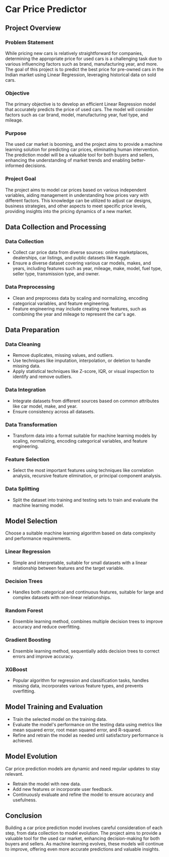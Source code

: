 # Car Price Predictor

## Project Overview

### Problem Statement

While pricing new cars is relatively straightforward for companies, determining the appropriate price for used cars is a challenging task due to various influencing factors such as brand, manufacturing year, and more. The goal of this project is to predict the best price for pre-owned cars in the Indian market using Linear Regression, leveraging historical data on sold cars.

### Objective

The primary objective is to develop an efficient Linear Regression model that accurately predicts the price of used cars. The model will consider factors such as car brand, model, manufacturing year, fuel type, and mileage.

### Purpose

The used car market is booming, and the project aims to provide a machine learning solution for predicting car prices, eliminating human intervention. The prediction model will be a valuable tool for both buyers and sellers, enhancing the understanding of market trends and enabling better-informed decisions.

### Project Goal

The project aims to model car prices based on various independent variables, aiding management in understanding how prices vary with different factors. This knowledge can be utilized to adjust car designs, business strategies, and other aspects to meet specific price levels, providing insights into the pricing dynamics of a new market.

## Data Collection and Processing

### Data Collection

- Collect car price data from diverse sources: online marketplaces, dealerships, car listings, and public datasets like Kaggle.
- Ensure a diverse dataset covering various car models, makes, and years, including features such as year, mileage, make, model, fuel type, seller type, transmission type, and owner.

### Data Preprocessing

- Clean and preprocess data by scaling and normalizing, encoding categorical variables, and feature engineering.
- Feature engineering may include creating new features, such as combining the year and mileage to represent the car's age.

## Data Preparation

### Data Cleaning

- Remove duplicates, missing values, and outliers.
- Use techniques like imputation, interpolation, or deletion to handle missing data.
- Apply statistical techniques like Z-score, IQR, or visual inspection to identify and remove outliers.

### Data Integration

- Integrate datasets from different sources based on common attributes like car model, make, and year.
- Ensure consistency across all datasets.

### Data Transformation

- Transform data into a format suitable for machine learning models by scaling, normalizing, encoding categorical variables, and feature engineering.

### Feature Selection

- Select the most important features using techniques like correlation analysis, recursive feature elimination, or principal component analysis.

### Data Splitting

- Split the dataset into training and testing sets to train and evaluate the machine learning model.

## Model Selection

Choose a suitable machine learning algorithm based on data complexity and performance requirements.

### Linear Regression

- Simple and interpretable, suitable for small datasets with a linear relationship between features and the target variable.

### Decision Trees

- Handles both categorical and continuous features, suitable for large and complex datasets with non-linear relationships.

### Random Forest

- Ensemble learning method, combines multiple decision trees to improve accuracy and reduce overfitting.

### Gradient Boosting

- Ensemble learning method, sequentially adds decision trees to correct errors and improve accuracy.

### XGBoost

- Popular algorithm for regression and classification tasks, handles missing data, incorporates various feature types, and prevents overfitting.

## Model Training and Evaluation

- Train the selected model on the training data.
- Evaluate the model's performance on the testing data using metrics like mean squared error, root mean squared error, and R-squared.
- Refine and retrain the model as needed until satisfactory performance is achieved.

## Model Evolution

Car price prediction models are dynamic and need regular updates to stay relevant.

- Retrain the model with new data.
- Add new features or incorporate user feedback.
- Continuously evaluate and refine the model to ensure accuracy and usefulness.

## Conclusion

Building a car price prediction model involves careful consideration of each step, from data collection to model evolution. The project aims to provide a valuable tool for the used car market, enhancing decision-making for both buyers and sellers. As machine learning evolves, these models will continue to improve, offering even more accurate predictions and valuable insights.

